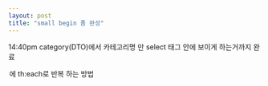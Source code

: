 ```yaml
---
layout: post
title: "small begin 폼 완성"
---
```


14:40pm category(DTO)에서 카테고리명 만 select 태그 안에 보이게 하는거까지 완료  
<option>에 th:each로 반복 하는 방법
